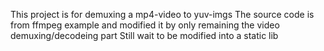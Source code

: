 This project is for demuxing a mp4-video to yuv-imgs
The source code is from ffmpeg example and modified it by only remaining the video demuxing/decodeing part
Still wait to be modified into a static lib
